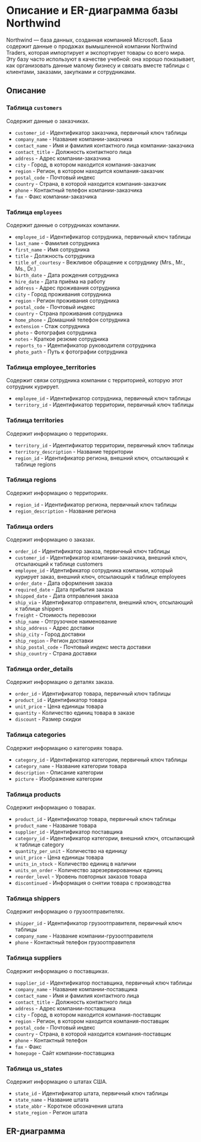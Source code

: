 # Описание и ER-диаграмма базы Northwind

Northwind — база данных, созданная компанией Microsoft. База содержит данные о продажах вымышленной компании Northwind Traders, которая импортирует и экспортирует товары со всего мира. Эту базу часто используют в качестве учебной: она хорошо показывает, как организовать данные малому бизнесу и связать вместе таблицы с клиентами, заказами, закупками и сотрудниками. 

## Описание
### Таблица `customers` 
Содержит данные о заказчиках. 

- `customer_id` - Идентификатор заказчика, первичный ключ таблицы
- `company_name` - Название компании-заказчика
- `contact_name` - Имя и фамилия контактного лица компании-заказчика
- `contact_title` - Должность контактного лица
- `address` - Адрес компании-заказчика
- `city` - Город, в котором находится компания-заказчик
- `region` - Регион, в котором находится компания-заказчик
- `postal_code` - Почтовый индекс
- `country` - Страна, в которой находится компания-заказчик
- `phone` - Контактный телефон компании-заказчика
- `fax` - Факс компании-заказчика

### Таблица `employees`
Содержит данные о сотрудниках компании. 


- `employee_id` - Идентификатор сотрудника, первичный ключ таблицы
- `last_name` - Фамилия сотрудника
- `first_name` - Имя сотрудника
- `title` - Должность сотрудника
- `title_of_courtesy` - Вежливое обращение к сотруднику (Mrs., Mr., Ms., Dr.)
- `birth_date` - Дата рождения сотрудника
- `hire_date` - Дата приёма на работу
- `address` - Адрес проживания сотрудника
- `city` - Город проживания сотрудника
- `region` - Регион проживания сотрудника
- `postal_code` - Почтовый индекс
- `country` - Страна проживания сотрудника
- `home_phone` - Домашний телефон сотрудника
- `extension` - Стаж сотрудника
- `photo` - Фотография сотрудника
- `notes` - Краткое резюме сотрудника
- `reports_to` - Идентификатор руководителя сотрудника
- `photo_path` - Путь к фотографии сотрудника

### Таблица employee_territories
Содержит связи сотрудника компании с территорией, которую этот сотрудник курирует. 

- `employee_id` - Идентификатор сотрудника, первичный ключ таблицы
- `territory_id` - Идентификатор территории, первичный ключ таблицы

### Таблица territories
Содержит информацию о территориях. 

- `territory_id` - Идентификатор территории, первичный ключ таблицы
- `territory_description` - Название территории
- `region_id` - Идентификатор региона, внешний ключ, отсылающий к таблице regions

### Таблица regions
Содержит информацию о территориях. 

- `region_id` - Идентификатор региона, первичный ключ таблицы
- `region_description` - Название региона

### Таблица orders
Содержит информацию о заказах. 

- `order_id` - Идентификатор заказа, первичный ключ таблицы
- `customer_id` - Идентификатор компании-заказчика, внешний ключ, отсылающий к таблице customers
- `employee_id` - Идентификатор сотрудника компании, который курирует заказ, внешний ключ, отсылающий к таблице employees
- `order_date` - Дата оформления заказа
- `required_date` - Дата прибытия заказа
- `shipped_date` - Дата отправления заказа
- `ship_via` - Идентификатор отправителя, внешний ключ, отсылающий к таблице shippers
- `freight` - Стоимость перевозки
- `ship_name` - Отгрузочное наименование
- `ship_address` - Адрес доставки
- `ship_city` - Город доставки
- `ship_region` - Регион доставки
- `ship_postal_code` - Почтовый индекс места доставки
- `ship_country` - Страна доставки

### Таблица order_details
Содержит информацию о деталях заказа. 

- `order_id` - Идентификатор товара, первичный ключ таблицы
- `product_id` - Идентификатор товара
- `unit_price` - Цена единицы товара
- `quantity` - Количество единиц товара в заказе
- `discount` - Размер скидки

### Таблица categories
Содержит информацию о категориях товара. 

- `category_id` - Идентификатор категории, первичный ключ таблицы
- `category_name` - Название категории товара
- `description` - Описание категории
- `picture` - Изображение категории

### Таблица products
Содержит информацию о товарах. 

- `product_id` - Идентификатор товара, первичный ключ таблицы
- `product_name` - Название товара
- `supplier_id` - Идентификатор поставщика
- `category_id` - Идентификатор категории, внешний ключ, отсылающий к таблице category
- `quantity_per_unit` - Количество на единицу
- `unit_price` - Цена единицы товара
- `units_in_stock` - Количество единиц в наличии
- `units_on_order` - Количество зарезервированных единиц
- `reorder_level` - Уровень повторных заказов товара
- `discontinued` - Информация о снятии товара с производства

### Таблица shippers
Содержит информацию о грузоотправителях. 

- `shipper_id` - Идентификатор грузоотправителя, первичный ключ таблицы
- `company_name` - Название компании-грузоотправителя
- `phone` - Контактный телефон грузоотправителя

### Таблица suppliers
Содержит информацию о поставщиках. 

- `supplier_id` - Идентификатор поставщика, первичный ключ таблицы
- `company_name` - Название компании-поставщика
- `contact_name` - Имя и фамилия контактного лица
- `contact_title` - Должность контактного лица
- `address` - Адрес компании-поставщика
- `city` - Город, в котором находится компания-поставщик
- `region` - Регион, в котором находится компания-поставщик
- `postal_code` - Почтовый индекс
- `country` - Страна, в которой находится компания-поставщик
- `phone` - Контактный телефон
- `fax` - Факс
- `homepage` - Сайт компании-поставщика

### Таблица us_states
Содержит информацию о штатах США. 

- `state_id` - Идентификатор штата, первичный ключ таблицы
- `state_name` - Название штата
- `state_abbr` - Короткое обозначения штата
- `state_region` - Регион штата

## ER-диаграмма
